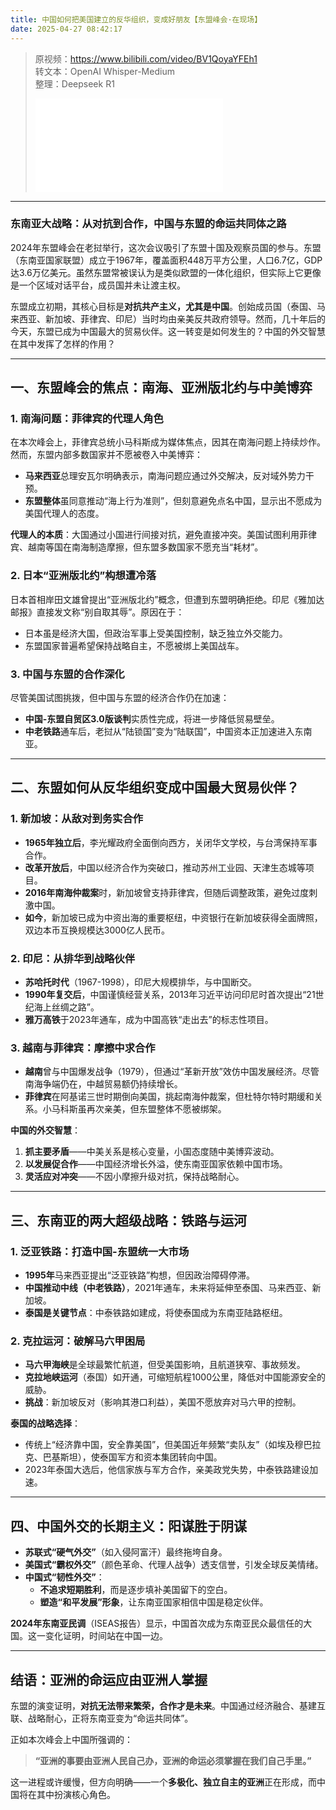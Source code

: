 ```yaml
---
title: 中国如何把美国建立的反华组织，变成好朋友【东盟峰会·在现场】
date: 2025-04-27 08:42:17
---
```


> 原视频：https://www.bilibili.com/video/BV1QoyaYFEh1<br>转文本：OpenAI Whisper-Medium<br>整理：Deepseek R1
>
> <iframe src="//player.bilibili.com/player.html?bvid=BV1QoyaYFEh1&autoplay=0" scrolling="no" border="0" frameborder="no" framespacing="0" allowfullscreen="true"></iframe>

---

### **东南亚大战略：从对抗到合作，中国与东盟的命运共同体之路**  

2024年东盟峰会在老挝举行，这次会议吸引了东盟十国及观察员国的参与。东盟（东南亚国家联盟）成立于1967年，覆盖面积448万平方公里，人口6.7亿，GDP达3.6万亿美元。虽然东盟常被误认为是类似欧盟的一体化组织，但实际上它更像是一个区域对话平台，成员国并未让渡主权。  

东盟成立初期，其核心目标是**对抗共产主义，尤其是中国**。创始成员国（泰国、马来西亚、新加坡、菲律宾、印尼）当时均由亲美反共政府领导。然而，几十年后的今天，东盟已成为中国最大的贸易伙伴。这一转变是如何发生的？中国的外交智慧在其中发挥了怎样的作用？  

---  

## **一、东盟峰会的焦点：南海、亚洲版北约与中美博弈**  

### **1. 南海问题：菲律宾的代理人角色**  
在本次峰会上，菲律宾总统小马科斯成为媒体焦点，因其在南海问题上持续炒作。然而，东盟内部多数国家并不愿被卷入中美博弈：  
- **马来西亚**总理安瓦尔明确表示，南海问题应通过外交解决，反对域外势力干预。  
- **东盟整体**虽同意推动“海上行为准则”，但刻意避免点名中国，显示出不愿成为美国代理人的态度。  

**代理人的本质**：大国通过小国进行间接对抗，避免直接冲突。美国试图利用菲律宾、越南等国在南海制造摩擦，但东盟多数国家不愿充当“耗材”。  

### **2. 日本“亚洲版北约”构想遭冷落**  
日本首相岸田文雄曾提出“亚洲版北约”概念，但遭到东盟明确拒绝。印尼《雅加达邮报》直接发文称“别自取其辱”。原因在于：  
- 日本虽是经济大国，但政治军事上受美国控制，缺乏独立外交能力。  
- 东盟国家普遍希望保持战略自主，不愿被绑上美国战车。  

### **3. 中国与东盟的合作深化**  
尽管美国试图挑拨，但中国与东盟的经济合作仍在加速：  
- **中国-东盟自贸区3.0版谈判**实质性完成，将进一步降低贸易壁垒。  
- **中老铁路**通车后，老挝从“陆锁国”变为“陆联国”，中国资本正加速进入东南亚。  

---  

## **二、东盟如何从反华组织变成中国最大贸易伙伴？**  

### **1. 新加坡：从敌对到务实合作**  
- **1965年独立后**，李光耀政府全面倒向西方，关闭华文学校，与台湾保持军事合作。  
- **改革开放后**，中国以经济合作为突破口，推动苏州工业园、天津生态城等项目。  
- **2016年南海仲裁案**时，新加坡曾支持菲律宾，但随后调整政策，避免过度刺激中国。  
- **如今**，新加坡已成为中资出海的重要枢纽，中资银行在新加坡获得全面牌照，双边本币互换规模达3000亿人民币。  

### **2. 印尼：从排华到战略伙伴**  
- **苏哈托时代**（1967-1998），印尼大规模排华，与中国断交。  
- **1990年复交后**，中国谨慎经营关系，2013年习近平访问印尼时首次提出“21世纪海上丝绸之路”。  
- **雅万高铁**于2023年通车，成为中国高铁“走出去”的标志性项目。  

### **3. 越南与菲律宾：摩擦中求合作**  
- **越南**曾与中国爆发战争（1979），但通过“革新开放”效仿中国发展经济。尽管南海争端仍在，中越贸易额仍持续增长。  
- **菲律宾**在阿基诺三世时期倒向美国，挑起南海仲裁案，但杜特尔特时期缓和关系。小马科斯虽再次亲美，但东盟整体不愿被绑架。  

**中国的外交智慧**：  
1. **抓主要矛盾**——中美关系是核心变量，小国态度随中美博弈波动。  
2. **以发展促合作**——中国经济增长外溢，使东南亚国家依赖中国市场。  
3. **灵活应对冲突**——不因小摩擦升级对抗，保持战略耐心。  

---  

## **三、东南亚的两大超级战略：铁路与运河**  

### **1. 泛亚铁路：打造中国-东盟统一大市场**  
- **1995年**马来西亚提出“泛亚铁路”构想，但因政治障碍停滞。  
- **中国推动中线（中老铁路）**，2021年通车，未来将延伸至泰国、马来西亚、新加坡。  
- **泰国是关键节点**：中泰铁路如建成，将使泰国成为东南亚陆路枢纽。  

### **2. 克拉运河：破解马六甲困局**  
- **马六甲海峡**是全球最繁忙航道，但受美国影响，且航道狭窄、事故频发。  
- **克拉地峡运河**（泰国）如开通，可缩短航程1000公里，降低对中国能源安全的威胁。  
- **挑战**：新加坡反对（影响其港口利益），美国不愿放弃对马六甲的控制。  

**泰国的战略选择**：  
- 传统上“经济靠中国，安全靠美国”，但美国近年频繁“卖队友”（如埃及穆巴拉克、巴基斯坦），使泰国军方和资本集团转向中国。  
- 2023年泰国大选后，他信家族与军方合作，亲美政党失势，中泰铁路建设加速。  

---  

## **四、中国外交的长期主义：阳谋胜于阴谋**  

- **苏联式“硬气外交”**（如入侵阿富汗）最终拖垮自身。  
- **美国式“霸权外交”**（颜色革命、代理人战争）透支信誉，引发全球反美情绪。  
- **中国式“韧性外交”**：  
  - **不追求短期胜利**，而是逐步填补美国留下的空白。  
  - **塑造“和平发展”形象**，让东南亚国家相信中国是稳定伙伴。  

**2024年东南亚民调**（ISEAS报告）显示，中国首次成为东南亚民众最信任的大国。这一变化证明，时间站在中国一边。  

---  

## **结语：亚洲的命运应由亚洲人掌握**  

东盟的演变证明，**对抗无法带来繁荣，合作才是未来**。中国通过经济融合、基建互联、战略耐心，正将东南亚变为“命运共同体”。  

正如本次峰会上中国所强调的：  
> **“亚洲的事要由亚洲人民自己办，亚洲的命运必须掌握在我们自己手里。”**  

这一进程或许缓慢，但方向明确——一个**多极化、独立自主的亚洲**正在形成，而中国将在其中扮演核心角色。